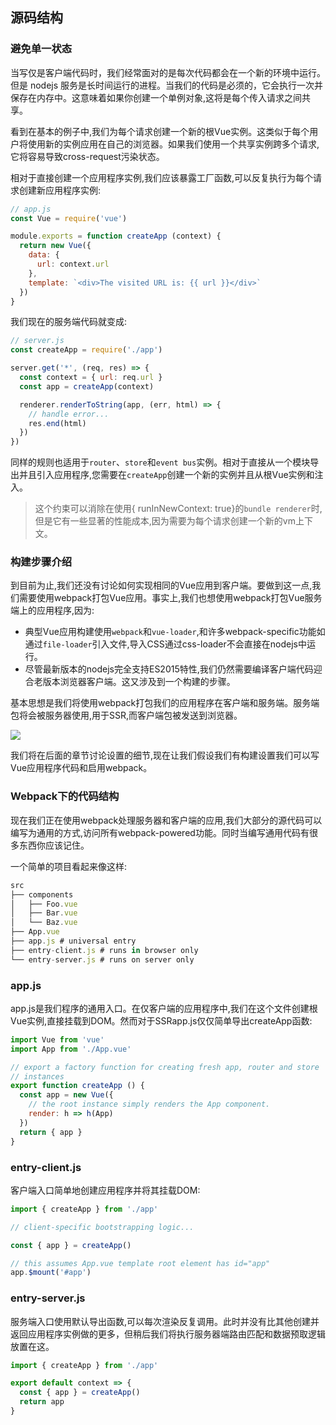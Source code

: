 
## 源码结构

### 避免单一状态

当写仅是客户端代码时，我们经常面对的是每次代码都会在一个新的环境中运行。但是 nodejs 服务是长时间运行的进程。当我们的代码是必须的，它会执行一次并保存在内存中。这意味着如果你创建一个单例对象,这将是每个传入请求之间共享。

看到在基本的例子中,我们为每个请求创建一个新的根Vue实例。这类似于每个用户将使用新的实例应用在自己的浏览器。如果我们使用一个共享实例跨多个请求,它将容易导致cross-request污染状态。

相对于直接创建一个应用程序实例,我们应该暴露工厂函数,可以反复执行为每个请求创建新应用程序实例:

```javascript
// app.js
const Vue = require('vue')

module.exports = function createApp (context) {
  return new Vue({
    data: {
      url: context.url
    },
    template: `<div>The visited URL is: {{ url }}</div>`
  })
}
```

我们现在的服务端代码就变成:

```javascript
// server.js
const createApp = require('./app')

server.get('*', (req, res) => {
  const context = { url: req.url }
  const app = createApp(context)

  renderer.renderToString(app, (err, html) => {
    // handle error...
    res.end(html)
  })
})
```

同样的规则也适用于`router`、`store`和`event bus`实例。相对于直接从一个模块导出并且引入应用程序,您需要在`createApp`创建一个新的实例并且从根Vue实例和注入。

> 这个约束可以消除在使用{ runInNewContext: true}的`bundle renderer`时,但是它有一些显著的性能成本,因为需要为每个请求创建一个新的vm上下文。

### 构建步骤介绍

到目前为止,我们还没有讨论如何实现相同的Vue应用到客户端。要做到这一点,我们需要使用webpack打包Vue应用。事实上,我们也想使用webpack打包Vue服务端上的应用程序,因为:

* 典型Vue应用构建使用`webpack`和`vue-loader`,和许多webpack-specific功能如通过`file-loader`引入文件,导入CSS通过css-loader不会直接在nodejs中运行。
* 尽管最新版本的nodejs完全支持ES2015特性,我们仍然需要编译客户端代码迎合老版本浏览器客户端。这又涉及到一个构建的步骤。

基本思想是我们将使用webpack打包我们的应用程序在客户端和服务端。服务端包将会被服务器使用,用于SSR,而客户端包被发送到浏览器。 

![](https://cloud.githubusercontent.com/assets/499550/17607895/786a415a-5fee-11e6-9c11-45a2cfdf085c.png)

我们将在后面的章节讨论设置的细节,现在让我们假设我们有构建设置我们可以写Vue应用程序代码和启用webpack。

### Webpack下的代码结构

现在我们正在使用webpack处理服务器和客户端的应用,我们大部分的源代码可以编写为通用的方式,访问所有webpack-powered功能。同时当编写通用代码有很多东西你应该记住。

一个简单的项目看起来像这样:

```javascript
src
├── components
│   ├── Foo.vue
│   ├── Bar.vue
│   └── Baz.vue
├── App.vue
├── app.js # universal entry
├── entry-client.js # runs in browser only
└── entry-server.js # runs on server only
```

### app.js

app.js是我们程序的通用入口。在仅客户端的应用程序中,我们在这个文件创建根Vue实例,直接挂载到DOM。然而对于SSRapp.js仅仅简单导出createApp函数:

```javascript
import Vue from 'vue'
import App from './App.vue'

// export a factory function for creating fresh app, router and store
// instances
export function createApp () {
  const app = new Vue({
    // the root instance simply renders the App component.
    render: h => h(App)
  })
  return { app }
}
```

### entry-client.js

客户端入口简单地创建应用程序并将其挂载DOM:

```javascript
import { createApp } from './app'

// client-specific bootstrapping logic...

const { app } = createApp()

// this assumes App.vue template root element has id="app"
app.$mount('#app')
```

### entry-server.js

服务端入口使用默认导出函数,可以每次渲染反复调用。此时并没有比其他创建并返回应用程序实例做的更多，但稍后我们将执行服务器端路由匹配和数据预取逻辑放置在这。

```javascript
import { createApp } from './app'

export default context => {
  const { app } = createApp()
  return app
}
```